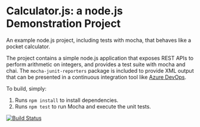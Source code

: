 Calculator.js: a node.js Demonstration Project
==============================================
An example node.js project, including tests with mocha, that behaves like
a pocket calculator.

The project contains a simple node.js application that exposes REST APIs
to perform arithmetic on integers, and provides a test suite with mocha
and chai.  The `mocha-junit-reporters` package is included to provide XML
output that can be presented in a continuous integration tool like
[Azure DevOps](https://azure.com/devops).

To build, simply:

1. Runs `npm install` to install dependencies.
2. Runs `npm test` to run Mocha and execute the unit tests.

[![Build Status](https://dev.azure.com/pawelolejko/moj%20projekcik%20xd/_apis/build/status/pawelek91.calculator?branchName=master)](https://dev.azure.com/pawelolejko/moj%20projekcik%20xd/_build/latest?definitionId=4&branchName=master)
